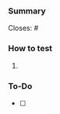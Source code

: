### Summary

<!-- _*(Concludes of related issues, a description or list of the changes and the motivation behind them)*_ -->

Closes: #

### How to test

1.

### To-Do

- [ ]

<!--
### Self-review checklist
- [ ] I have performed a full self-review of my changes
- [ ] I have tested my changes on a preview deployment
- [ ] I have tested my changes on different screen sizes (sm, md)
-->
